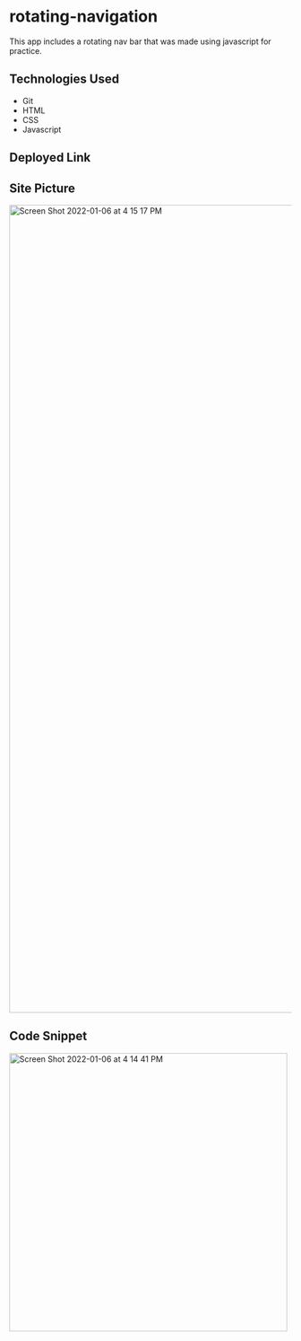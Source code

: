 # rotating-navigation

This app includes a rotating nav bar that was made using javascript for practice. 

## Technologies Used 

* Git
* HTML
* CSS
* Javascript

## Deployed Link

## Site Picture
<img width="1440" alt="Screen Shot 2022-01-06 at 4 15 17 PM" src="https://user-images.githubusercontent.com/89226867/148459886-0f1d5645-1f76-494a-a8ad-ce6f39be8ec3.png">

## Code Snippet 
<img width="496" alt="Screen Shot 2022-01-06 at 4 14 41 PM" src="https://user-images.githubusercontent.com/89226867/148459922-d8dc30aa-c2dc-4985-a990-8b8ba9775292.png">
